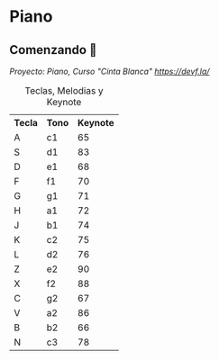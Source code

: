 # Piano


## Comenzando 🚀

_Proyecto: Piano, Curso "Cinta Blanca" https://devf.la/_

<table>
    <caption>Teclas, Melodias y Keynote</caption>
    <tr>
    <th>Tecla</th>
    <th>Tono</th>
    <th>Keynote</th>
    </tr>
    <tr>
    <td>A</td>
    <td>c1</td>
    <td>65</td>
    <tr>
    <td>S</td>
    <td>d1</td>
    <td>83</td>
    </tr>
    <tr>
    <td>D</td>
    <td>e1</td>
    <td>68</td>
    </tr>
    <tr>
    <td>F</td>
    <td>f1</td>
    <td>70</td>
    </tr>
    <tr>
    <td>G</td>
    <td>g1</td>
    <td>71</td>
    </tr>
    <tr>
    <td>H</td>
    <td>a1</td>
    <td>72</td>
    </tr>
    <tr>
    <td>J</td>
    <td>b1</td>
    <td>74</td>
    </tr>
    <tr>
    <td>K</td>
    <td>c2</td>
    <td>75</td>
    </tr>
    <tr>
    <td>L</td>
    <td>d2</td>
    <td>76</td>
    </tr>
    <tr>
    <td>Z</td>
    <td>e2</td>
    <td>90</td>
    </tr>
    <tr>
    <td>X</td>
    <td>f2</td>
    <td>88</td>
    </tr>
    <tr>
    <td>C</td>
    <td>g2</td>
    <td>67</td>
    </tr>
    <tr>
    <td>V</td>
    <td>a2</td>
    <td>86</td>
    </tr>
    <tr>
    <td>B</td>
    <td>b2</td>
    <td>66</td>
    </tr>
    <tr>
    <td>N</td>
    <td>c3</td>
    <td>78</td>
    </tr>
    </tr>
</table>
